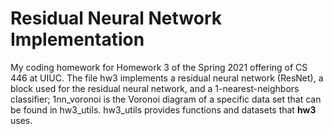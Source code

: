 # Residual Neural Network Implementation
My coding homework for Homework 3 of the Spring 2021 offering of CS 446 at UIUC. The file hw3 implements a residual neural network (ResNet), a block used for the residual neural network, and a 1-nearest-neighbors classifier; 1nn_voronoi is the Voronoi diagram of a specific data set that can be found in hw3_utils. hw3_utils provides functions and datasets that **hw3** uses.
